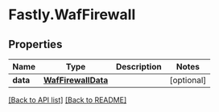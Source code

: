 # Fastly.WafFirewall

## Properties

Name | Type | Description | Notes
------------ | ------------- | ------------- | -------------
**data** | [**WafFirewallData**](WafFirewallData.md) |  | [optional] 


[[Back to API list]](../../README.md#endpoints) [[Back to README]](../../README.md)
